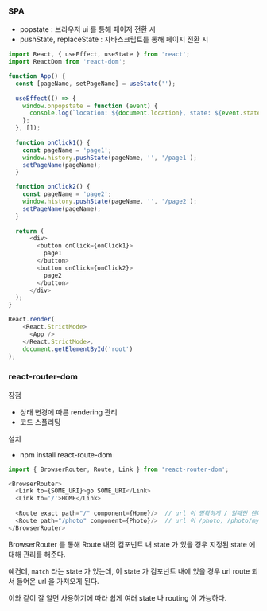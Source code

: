 ### SPA

- popstate : 브라우저 ui 를 통해 페이저 전환 시
- pushState, replaceState : 자바스크립트를 통해 페이지 전환 시

```javascript
import React, { useEffect, useState } from 'react';
import ReactDom from 'react-dom';

function App() {
  const [pageName, setPageName] = useState('');
  
  useEffect(() => {
    window.onpopstate = function (event) {
      console.log(`location: ${document.location}, state: ${event.state}`)
    };
  }, []);
  
  function onClick1() {
    const pageName = 'page1';
    window.history.pushState(pageName, '', '/page1');
    setPageName(pageName);
  }

  function onClick2() {
    const pageName = 'page2';
    window.history.pushState(pageName, '', '/page2');
    setPageName(pageName);
  }
  
  return (
      <div>
        <button onClick={onClick1}>
          page1
        </button>
        <button onClick={onClick2}>
          page2
        </button>
      </div>
  );
}

React.render(
    <React.StrictMode>
      <App />
    </React.StrictMode>,
    document.getElementById('root')
);

```

### react-router-dom

장점
- 상태 변경에 따른 rendering 관리
- 코드 스플리팅

설치
- npm install react-route-dom

```javascript
import { BrowserRouter, Route, Link } from 'react-router-dom';

<BrowserRouter>
  <Link to={SOME_URI}>go SOME_URI</Link>
  <Link to='/'>HOME</Link>
  
  <Route exact path="/" component={Home}/>  // url 이 명확하게 / 일때만 렌더링
  <Route path="/photo" component={Photo}/>  // url 이 /photo, /photo/my/photo. /photo/you 일 경우 렌더링
</BrowserRouter>
```

BrowserRouter 를 통해 Route 내의 컴포넌트 내 state 가 있을 경우 지정된 state 에 대해 관리를 해준다.

예컨데, `match` 라는 state 가 있는데, 이 state 가 컴포넌트 내에 있을 경우 url route 되서 들어온 url 을 가져오게 된다.

이와 같이 잘 알면 사용하기에 따라 쉽게 여러 state 나 routing 이 가능하다.